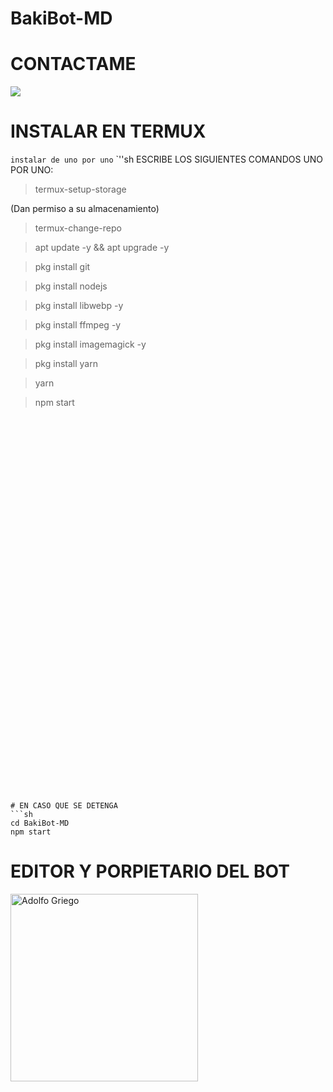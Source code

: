 # BakiBot-MD
# CONTACTAME

<a href="http://wa.me/528451003894" target="blank"><img src="https://img.shields.io/badge/Adolfo-25D366?style=for-the-badge&logo=whatsapp&logoColor=white" /></a>

# INSTALAR EN TERMUX
`instalar de uno por uno`
`''sh
ESCRIBE LOS SIGUIENTES COMANDOS UNO POR UNO:
> termux-setup-storage

(Dan permiso a su almacenamiento)

> termux-change-repo


> apt update -y && apt upgrade -y

> pkg install git

> pkg install nodejs

> pkg install libwebp -y

> pkg install ffmpeg -y

> pkg install imagemagick -y

> pkg install yarn

> yarn

> npm start
```












































# EN CASO QUE SE DETENGA
```sh
cd BakiBot-MD
npm start
```

# EDITOR Y PORPIETARIO DEL BOT

<a href="https://github.com/AdolfoGriego"><img src="https://github.com/AdolfoGriego.png" width="300" height="300" alt="Adolfo Griego"/></a>

